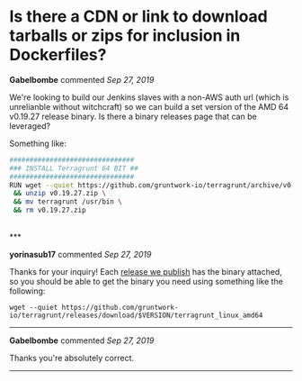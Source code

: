 # Is there a CDN or link to download tarballs or zips for inclusion in Dockerfiles?

**Gabelbombe** commented *Sep 27, 2019*

We're looking to build our Jenkins slaves with a non-AWS auth url (which is unrelianble without witchcraft) so we can build a set version of the AMD 64 v0.19.27 release binary. Is there a binary releases page that can be leveraged?

Something like:

```bash
###############################
### INSTALL Terragrunt 64 BIT ##
###############################
RUN wget --quiet https://github.com/gruntwork-io/terragrunt/archive/v0.19.27.zip \
 && unzip v0.19.27.zip \
 && mv terragrunt /usr/bin \
 && rm v0.19.27.zip
```
<br />
***


**yorinasub17** commented *Sep 27, 2019*

Thanks for your inquiry! Each [release we publish](https://github.com/gruntwork-io/terragrunt/releases) has the binary attached, so you should be able to get the binary you need using something like the following:

```
wget --quiet https://github.com/gruntwork-io/terragrunt/releases/download/$VERSION/terragrunt_linux_amd64
```
***

**Gabelbombe** commented *Sep 27, 2019*

Thanks you're absolutely correct.
***

